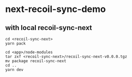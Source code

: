 # next-recoil-sync-demo

## with local recoil-sync-next

```
cd <recoil-sync-next>
yarn pack

cd <app>/node-modules
tar zxf <recoil-sync-next>/recoil-sync-next-v0.0.0.tgz
mv package recoil-sync-next
cd ..
yarn dev
```

